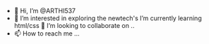 - 👋 Hi, I’m @ARTHI537
- 👀 I’m interested in exploring the newtech's
 I’m currently learning html/css
 💞️ I’m looking to collaborate on ..
- 📫 How to reach me ...

<!---
ARTHI537/ARTHI537 is a ✨ special ✨ repository because its `README.md` (this file) appears on your GitHub profile.
You can click the Preview link to take a look at your changes.
--->
